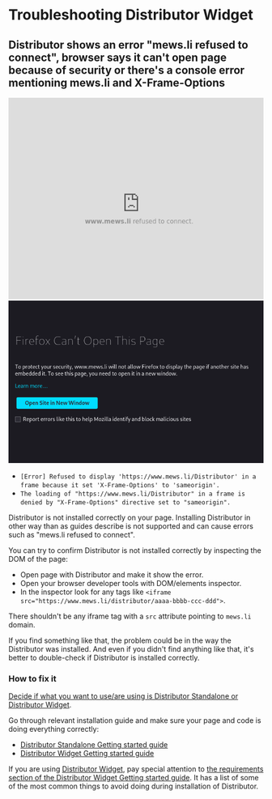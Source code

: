 # Troubleshooting Distributor Widget 

## Distributor shows an error "mews.li refused to connect", browser says it can't open page because of security or there's a console error mentioning mews.li and X-Frame-Options

![mews.li refused error Google Chrome](../.gitbook/assets/mews-li-refused-connect-chrome.png)
![mews.li refused error Mozilla Firefox](../.gitbook/assets/mews-li-refused-connect-firefox.png)

- `[Error] Refused to display 'https://www.mews.li/Distributor' in a frame because it set 'X-Frame-Options' to 'sameorigin'.`
- `The loading of "https://www.mews.li/Distributor" in a frame is denied by "X-Frame-Options" directive set to "sameorigin".`

Distributor is not installed correctly on your page. Installing Distributor in other way than as guides describe is not supported and can cause errors such as "mews.li refused to connect".

You can try to confirm Distributor is not installed correctly by inspecting the DOM of the page:
- Open page with Distributor and make it show the error.
- Open your browser developer tools with DOM/elements inspector.
- In the inspector look for any tags like `<iframe src="https://www.mews.li/distributor/aaaa-bbbb-ccc-ddd">`.

There shouldn't be any iframe tag with a `src` attribute pointing to `mews.li` domain.

If you find something like that, the problem could be in the way the Distributor was installed. And even if you didn't find anything like that, it's better to double-check if Distributor is installed correctly.

### How to fix it

[Decide if what you want to use/are using is Distributor Standalone or Distributor Widget](../README.md).

Go through relevant installation guide and make sure your page and code is doing everything correctly:
- [Distributor Standalone Getting started guide](../distributor-standalone/getting-started.md)
- [Distributor Widget Getting started guide](./getting-started.md)

If you are using [Distributor Widget](../README.md), pay special attention to [the requirements section of the Distributor Widget Getting started guide](./getting-started.md#requirements). It has a list of some of the most common things to avoid doing during installation of Distributor.
